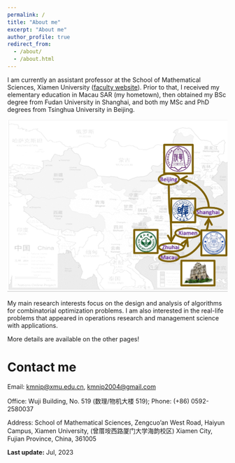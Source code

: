 ```yaml
---
permalink: /
title: "About me"
excerpt: "About me"
author_profile: true
redirect_from: 
  - /about/
  - /about.html
---
```


I am currently an assistant professor at the School of Mathematical Sciences, Xiamen University ([faculty website](https://math.xmu.edu.cn/info/1083/6957.htm)). Prior to that, I received my elementary education in Macau SAR (my hometown), then obtained my BSc degree from Fudan University in Shanghai, and both my MSc and PhD degrees from Tsinghua University in Beijing.

<!--<img src="map.png" width=30% height=30%>-->

![](map.png)

​My main research interests focus on the design and analysis of algorithms for combinatorial optimization problems. I am also interested in the real-life problems that appeared in operations research and management science with applications. 

More details are available on the other pages!

Contact me
======
Email: [kmnip@xmu.edu.cn](mailto:kmnip@xmu.edu.cn), [kmnip2004@gmail.com](mailto:kmnip2004@gmail)

Office: Wuji Building, No. 519 (数理/物机大楼 519); Phone: (+86) 0592-2580037

Address: School of Mathematical Sciences, Zengcuo’an West Road, Haiyun Campus, Xiamen University, (曾厝垵西路厦门大学海韵校区)
Xiamen City, Fujian Province, China, 361005

**Last update:** Jul, 2023
